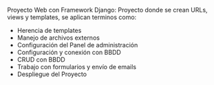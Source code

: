 Proyecto Web con Framework Django:
Proyecto donde se crean URLs, views y templates, 
se aplican terminos como:
- Herencia de templates
- Manejo de archivos externos
- Configuración del Panel de administración
- Configuración y conexión con BBDD
- CRUD con BBDD
- Trabajo con formularios y envío de emails
- Despliegue del Proyecto



